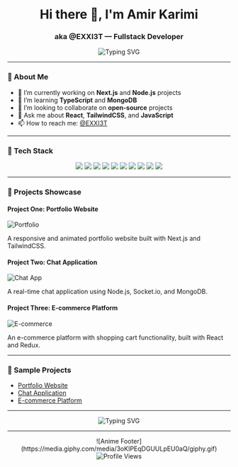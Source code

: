 <h1 align="center">Hi there 👋, I'm Amir Karimi</h1>
<h3 align="center">aka @EXXI3T — Fullstack Developer</h3>

<p align="center">
  <img src="https://readme-typing-svg.herokuapp.com?font=Fira+Code&size=24&duration=3000&pause=1000&center=true&vCenter=true&width=435&lines=Hello+World!;I'm+a+Fullstack+Developer;I+love+clean+code+and+beautiful+UI;Always+learning+new+techs" alt="Typing SVG" />
</p>

---

### 🧠 About Me

- 🔭 I’m currently working on **Next.js** and **Node.js** projects
- 🌱 I’m learning **TypeScript** and **MongoDB**
- 👯 I’m looking to collaborate on **open-source** projects
- 💬 Ask me about **React**, **TailwindCSS**, and **JavaScript**
- 📫 How to reach me: [@EXXI3T](https://t.me/EXXI3T)

---

### 🚀 Tech Stack

<p align="center">
  <img src="https://img.shields.io/badge/JavaScript-F7DF1E?style=for-the-badge&logo=javascript&logoColor=black" />
  <img src="https://img.shields.io/badge/TypeScript-3178C6?style=for-the-badge&logo=typescript&logoColor=white" />
  <img src="https://img.shields.io/badge/React-20232A?style=for-the-badge&logo=react&logoColor=61DAFB" />
  <img src="https://img.shields.io/badge/Next.js-000000?style=for-the-badge&logo=next.js&logoColor=white" />
  <img src="https://img.shields.io/badge/Node.js-339933?style=for-the-badge&logo=node.js&logoColor=white" />
  <img src="https://img.shields.io/badge/MongoDB-47A248?style=for-the-badge&logo=mongodb&logoColor=white" />
  <img src="https://img.shields.io/badge/HTML5-E34F26?style=for-the-badge&logo=html5&logoColor=white" />
  <img src="https://img.shields.io/badge/CSS3-1572B6?style=for-the-badge&logo=css3&logoColor=white" />
  <img src="https://img.shields.io/badge/Bootstrap-563D7C?style=for-the-badge&logo=bootstrap&logoColor=white" />
  <img src="https://img.shields.io/badge/TailwindCSS-38B2AC?style=for-the-badge&logo=tailwind-css&logoColor=white" />
</p>

---

### 📸 Projects Showcase

#### Project One: Portfolio Website

![Portfolio](https://media.giphy.com/media/your-portfolio-gif-url/giphy.gif)

A responsive and animated portfolio website built with Next.js and TailwindCSS.

#### Project Two: Chat Application

![Chat App](https://media.giphy.com/media/your-chat-app-gif-url/giphy.gif)

A real-time chat application using Node.js, Socket.io, and MongoDB.

#### Project Three: E-commerce Platform

![E-commerce](https://media.giphy.com/media/your-ecommerce-gif-url/giphy.gif)

An e-commerce platform with shopping cart functionality, built with React and Redux.

---

### 🔗 Sample Projects

- [Portfolio Website](https://github.com/EXXI3T/portfolio)
- [Chat Application](https://github.com/EXXI3T/chat-app)
- [E-commerce Platform](https://github.com/EXXI3T/e-commerce)

---

<p align="center">
  <img src="https://readme-typing-svg.herokuapp.com?font=Fira+Code&size=24&duration=3000&pause=1000&center=true&vCenter=true&width=435&lines=Let's+build+something+amazing+together!" alt="Typing SVG" />
</p>

---

<div align="center">
  ![Anime Footer](https://media.giphy.com/media/3oKIPEqDGUULpEU0aQ/giphy.gif)
  <br>
  <img src="https://komarev.com/ghpvc/?username=EXXI3T&label=Profile+Views&color=FF00FF&style=flat" alt="Profile Views">
</div>
